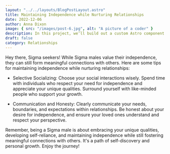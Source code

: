 ```yaml
---
layout: "../../layouts/BlogPostLayout.astro"
title: Maintaining Independence while Nurturing Relationships
date: 2022-12-06
author: Anna Dixon
image: { src: "/images/post-6.jpg", alt: "A picture of a coder" }
description: In this project, we’ll build out a custom Astro component for post tags.
draft: false
category: Relationships
---
```


Hey there, Sigma seekers! While Sigma males value their independence, they can still form meaningful connections with others. Here are some tips for maintaining independence while nurturing relationships:

- Selective Socializing: Choose your social interactions wisely. Spend time with individuals who respect your need for independence and appreciate your unique qualities. Surround yourself with like-minded people who support your growth.

- Communication and Honesty: Clearly communicate your needs, boundaries, and expectations within relationships. Be honest about your desire for independence, and ensure your loved ones understand and respect your perspective.

Remember, being a Sigma male is about embracing your unique qualities, developing self-reliance, and maintaining independence while still fostering meaningful connections with others. It's a path of self-discovery and personal growth. Enjoy the journey!
